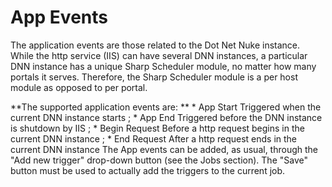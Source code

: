 # App Events

The application events are those related to the Dot Net Nuke instance. While the http service (IIS) can have several DNN instances, a particular DNN instance has a unique Sharp Scheduler module, no matter how many portals it serves. Therefore, the Sharp Scheduler module is a per host module as opposed to per portal.

**The supported application events are:
**
* 
App Start 
Triggered when the current DNN instance starts ;
* 
App End
Triggered before the DNN instance is shutdown by IIS ;
* 
Begin Request 
Before a http request begins in the current DNN instance ;
* 
End Request 
After a http request ends in the current DNN instance
The App events can be added, as usual, through the "Add new trigger" drop-down button (see the Jobs section). The "Save" button must be used to actually add the triggers to the current job.